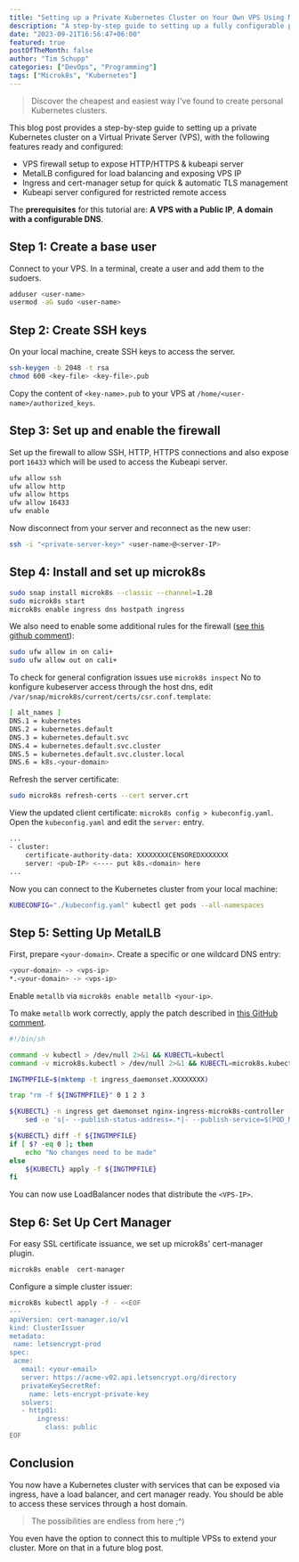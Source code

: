 ```yaml
---
title: "Setting up a Private Kubernetes Cluster on Your Own VPS Using Microk8s"
description: "A step-by-step guide to setting up a fully configurable private Kubernetes cluster"
date: "2023-09-21T16:56:47+06:00"
featured: true
postOfTheMonth: false
author: "Tim Schupp"
categories: ["DevOps", "Programming"]
tags: ["Microk8s", "Kubernetes"]
---
```


> Discover the cheapest and easiest way I've found to create personal Kubernetes clusters.

This blog post provides a step-by-step guide to setting up a private Kubernetes cluster on a Virtual Private Server (VPS), with the following features ready and configured:

- VPS firewall setup to expose HTTP/HTTPS & kubeapi server
- MetalLB configured for load balancing and exposing VPS IP
- Ingress and cert-manager setup for quick & automatic TLS management
- Kubeapi server configured for restricted remote access

The **prerequisites** for this tutorial are: **A VPS with a Public IP**, **A domain with a configurable DNS**.

## Step 1: Create a base user

Connect to your VPS. In a terminal, create a user and add them to the sudoers.

```bash
adduser <user-name>
usermod -aG sudo <user-name>
```

## Step 2: Create SSH keys

On your local machine, create SSH keys to access the server.

```bash
ssh-keygen -b 2048 -t rsa
chmod 600 <key-file> <key-file>.pub
```

Copy the content of `<key-name>.pub` to your VPS at `/home/<user-name>/authorized_keys`.

## Step 3: Set up and enable the firewall

Set up the firewall to allow SSH, HTTP, HTTPS connections and also expose port `16433` which will be used to access the Kubeapi server.

```bash
ufw allow ssh
ufw allow http
ufw allow https
ufw allow 16433
ufw enable
```

Now disconnect from your server and reconnect as the new user:

```bash
ssh -i "<private-server-key>" <user-name>@<server-IP>
```

## Step 4: Install and set up microk8s

```bash
sudo snap install microk8s --classic --channel=1.28
sudo microk8s start
microk8s enable ingress dns hostpath ingress
```

We also need to enable some additional rules for the firewall ([see this github comment](https://github.com/canonical/microk8s/issues/2418#issuecomment-877350375)):

```bash
sudo ufw allow in on cali+
sudo ufw allow out on cali+
```

To check for general configration issues use `microk8s inspect`
No to konfigure kubeserver access through the host dns, edit `/var/snap/microk8s/current/certs/csr.conf.template`:

```bash
[ alt_names ]
DNS.1 = kubernetes
DNS.2 = kubernetes.default
DNS.3 = kubernetes.default.svc
DNS.4 = kubernetes.default.svc.cluster
DNS.5 = kubernetes.default.svc.cluster.local
DNS.6 = k8s.<your-domain>
```

Refresh the server certificate:

```bash
sudo microk8s refresh-certs --cert server.crt
```

View the updated client certificate: `microk8s config > kubeconfig.yaml`.
Open the `kubeconfig.yaml` and edit the `server:` entry.

```bash
...
- cluster:
    certificate-authority-data: XXXXXXXXCENSOREDXXXXXXX
    server: <pub-IP> <---- put k8s.<domain> here
...
```

Now you can connect to the Kubernetes cluster from your local machine:

```bash
KUBECONFIG="./kubeconfig.yaml" kubectl get pods --all-namespaces
```

## Step 5: Setting Up MetalLB

First, prepare `<your-domain>`. 
Create a specific or one wildcard DNS entry:

```bash
<your-domain> -> <vps-ip>
*.<your-domain> -> <vps-ip>
```

Enable `metallb` via `microk8s enable metallb <your-ip>`.

To make `metallb` work correctly, apply the patch described in [this GitHub comment](https://github.com/canonical/microk8s/issues/824#issuecomment-1003284063).


```bash
#!/bin/sh

command -v kubectl > /dev/null 2>&1 && KUBECTL=kubectl
command -v microk8s.kubectl > /dev/null 2>&1 && KUBECTL=microk8s.kubectl

INGTMPFILE=$(mktemp -t ingress_daemonset.XXXXXXXX)

trap "rm -f ${INGTMPFILE}" 0 1 2 3

${KUBECTL} -n ingress get daemonset nginx-ingress-microk8s-controller -o yaml | \
    sed -e 's|- --publish-status-address=.*|- --publish-service=$(POD_NAMESPACE)/ingress|' > ${INGTMPFILE}

${KUBECTL} diff -f ${INGTMPFILE}
if [ $? -eq 0 ]; then
    echo "No changes need to be made"
else
    ${KUBECTL} apply -f ${INGTMPFILE}
fi
```

You can now use LoadBalancer nodes that distribute the `<VPS-IP>`.

## Step 6: Set Up Cert Manager

For easy SSL certificate issuance, we set up microk8s' cert-manager plugin.

```bash
microk8s enable  cert-manager
```

Configure a simple cluster issuer:

```bash
microk8s kubectl apply -f - <<EOF
---
apiVersion: cert-manager.io/v1
kind: ClusterIssuer
metadata:
 name: letsencrypt-prod
spec:
 acme:
   email: <your-email>
   server: https://acme-v02.api.letsencrypt.org/directory
   privateKeySecretRef:
     name: lets-encrypt-private-key
   solvers:
   - http01:
       ingress:
         class: public
EOF
```

## Conclusion

You now have a Kubernetes cluster with services that can be exposed via ingress, have a load balancer, and cert manager ready. You should be able to access these services through a host domain. 

> The possibilities are endless from here ;^)

You even have the option to connect this to multiple VPSs to extend your cluster. More on that in a future blog post.
